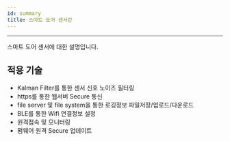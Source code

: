 ```yaml
---
id: summary
title: 스마트 도어 센서란
---
```


---

스마트 도어 센서에 대한 설명입니다.

## 


## 적용 기술

* Kalman Filter를 통한 센서 신호 노이즈 필터링
* https를 통한 웹서버 Secure 통신
* file server 및 file system을 통한 로깅정보 파일저장/업로드/다운로드
* BLE를 통한 Wifi 연결정보 설정
* 원격접속 및 모니터링
* 펌웨어 원격 Secure 업데이트


